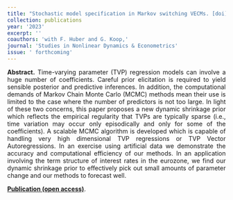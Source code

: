 ```yaml
---
title: "Stochastic model specification in Markov switching VECMs. [doi](https://doi.org/10.1515/snde-2018-0069)"
collection: publications
year: '2023'
excerpt: ''
coauthors: 'with F. Huber and G. Koop,'
journal: 'Studies in Nonlinear Dynamics & Econometrics'
issue: ' forthcoming'
---
```

<p align="justify"> <b>Abstract.</b> Time-varying parameter (TVP) regression models can involve a huge number of coefficients. Careful prior elicitation is required to yield sensible posterior and predictive inferences. In addition, the computational demands of Markov Chain Monte Carlo (MCMC) methods mean their use is limited to  the case where the number of predictors is not too large. In light of these two concerns, this paper proposes a new dynamic shrinkage prior which reflects the empirical regularity that TVPs are typically sparse (i.e., time variation may occur only episodically and only for some of the coefficients). A scalable MCMC algorithm is developed which is capable of handling very high dimensional TVP regressions or TVP Vector Autoregressions. In an exercise using artificial data we demonstrate the accuracy and computational efficiency of our methods. In an application involving the term structure of interest rates in the eurozone, we find our dynamic shrinkage prior to effectively pick out small amounts of parameter change and our methods to forecast well.
 </p>

[**Publication (open access)**](https://doi.org/10.1515/snde-2022-0077).
